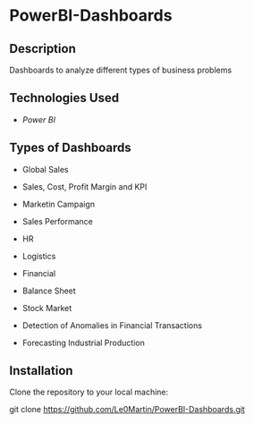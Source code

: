 # PowerBI-Dashboards

## Description

Dashboards to analyze different types of business problems

## Technologies Used

- *Power BI*


## Types of Dashboards

- Global Sales

- Sales, Cost, Profit Margin and KPI

- Marketin Campaign

- Sales Performance

- HR

- Logistics

- Financial

- Balance Sheet

- Stock Market

- Detection of Anomalies in Financial Transactions

- Forecasting Industrial Production

## Installation

Clone the repository to your local machine:

git clone https://github.com/Le0Martin/PowerBI-Dashboards.git

